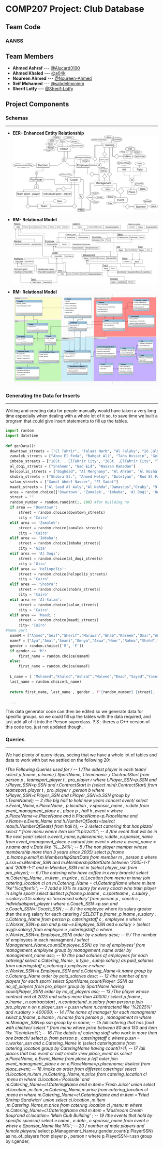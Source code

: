 # COMP207 Project: Club Database

## Team Code

### AANSS

## Team Members

- **Ahmed Ashraf** --- [@Alucard0100](https://github.com/Alucard0100)
- **Ahmed Khaled** --- [@a04k](https://github.com/a04k)
- **Noureen Ahmed** --- [@Noureen-Ahmed](https://github.com/Noureen-Ahmed)
- **Seif Mohamed** --- [@sabdelmoniem](https://github.com/sabdelmoniem)
- **Sherif Lotfy** --- [@Sherif-Lotfy](https://github.com/Sherif-Lotfy)

 ## Project Components

  ### Schemas
  ---
-  **EER- Enhanced Entity Relationship**
  ![EER](./DigitalSchemas/EER.jpeg)

- **RM- Relational Model**
  ![RM](./DigitalSchemas/RM.jpeg)

- **RM- Relational Model**
  ![WB-Model](./DigitalSchemas/WBModelnp.jpg)

### Generating the Data for Inserts
---

   Writing and creating data for people manually would have taken a very long time especially when dealing with a whole lot of it so, to save time we built a program that could give insert statements to fill up the tables.


  ```python
import random
import datetime

def genData():
    downtown_streets = ["El Tahrir", "Talaat Harb", "Al Falaky", "26 July St", "Champeleon", "Sherif", "Adly"]
    zamalek_streets = ["Abou El Feda", "Bahgat Ali", "Taha Hussein", "Gezira", "Hassan Sabry", "Shagaret Al Dor", "Hassan Assem", "Ahmed Heshmat", "kamal Al Tawil", "Mohammed Mazhar"]
    imbaba_streets = ["18St. , ElTahrir City", "28St. ,ElTahrir City", "Talaat Harb", "Mamdouh Salem"]
    al_doqi_streets = ["Shaheen", "Gad Eid", "Hassan Ramadan"]
    helopolis_streets = ["Baghdad", "Al Merghany", "Al Ahram", "Al Nozha", "Al Hegaz", "Salah El Din"]
    shobra_streets = ["Shobra St.", "Ahmed Helmy", "Doletyan", "Rod El Farag", "Al Teraa Al Boulakeya", "Kholousi", "Al Khamrawaya", "15 May"]
    salam_streets = ["Gamal Abdel Nasser", "El Sadat"]
    maadi_streets = ["Al Saad Al Aaly","Al Nahda","Damascus","Oraby", "9 St.","Al Kanal","151 St.", "Al Nadi"]
    area = random.choice(['Downtown', 'Zamalek', 'Imbaba', 'Al Doqi', 'Heliopolis', 'Shobra', 'Al-Salam', 'Maadi'])
    street = ""
    random_number = random.randint(1, 100) #for building no 
    if area == 'Downtown':
        street = random.choice(downtown_streets)
        city = 'Cairo'
    elif area == 'Zamalek':
        street = random.choice(zamalek_streets)
        city = 'Cairo'
    elif area == 'Imbaba':
        street = random.choice(imbaba_streets)
        city = 'Giza'
    elif area == 'Al Doqi':
        street = random.choice(al_doqi_streets)
        city = 'Giza'
    elif area == 'Heliopolis':
        street = random.choice(helopolis_streets)
        city = 'Cairo'
    elif area == 'Shobra':
        street = random.choice(shobra_streets)
        city = 'Cairo'
    elif area == 'Al-Salam':
        street = random.choice(salam_streets)
        city = 'Cairo'
    elif area == 'Maadi':
        street = random.choice(maadi_streets)
        city= 'Cairo'
  #name part
    nameM = ["Ahmed","Seif","Sherif","Marawan","Ehab","Kareem","Omar","Amr","Amir","Zeyad","Rashad","Abdallah","Abdelrahman","Ali","Wael","Mohamed","Mahmoud","Yousif","Mostafa","Adham","Ibrahim","Eyad","Abdalaziz","Haytham"]
    nameF = ["Aya","Amal","Amani","Omnya","Arwa","Nour","Rahma","Shahd","Noureen","Mariam","Nada","Esraa","Hager","Nourhan","Yasmin","Yara","Dina","Hana","Salma","Toaa","Eman"]  
    gender = random.choice(['M', 'F'])  
    if gender == 'M':
        first_name = random.choice(nameM)
    else:
        first_name = random.choice(nameF)
  
    L_name = [ "Mohamed","Khaled","Ashraf","Waleed","Emad","Sayed","Yaser","Magdy","Adel","Nader","Sobhi","Hani","Hassan","Farag","Salah","Ghanim","Khalil","Zakaria","Fawzi","Ezzat" ]
    last_name = random.choice(L_name)

    return first_name, last_name , gender , f"{random_number} {street}, {area}, {city}"

    ...

```

  This data generator code can then be edited so we generate data for specific groups, so we could fill up the tables with the data required, and just add all of it into the Person superclass.
  P.S : theres a C++ version of this code too, just not updated though.


 ###  Queries
 ---
 We had plenty of query ideas, seeing that we have a whole lot of tables and data to work with but we settled on the following 20:

/*The Following Queries used for */
-- 1
/*The oldest player in each team*/
select p.fname ,p.lname,t.SportName, t.teamname ,r.ContractStart
from person p , teamsport_player t , pro_player r 
where t.Player_SSN=p.SSN and r.Player_SSN=p.SSN
and r.ContractStart in
(select min(r.ContractStart) 
from teamsport_player t , pro_player r ,person b
where t.Player_SSN=r.Player_SSN and r.Player_SSN=b.SSN
group by t.TeamName);
-- 2
/*the big hall to hold new years concert event*/
select e.Event_Name,e.PlaceName , p.location , v.sponsor_name , v.date
from event_managment_place e , place p , hall h ,event v
where p.PlaceName=e.PlaceName and h.PlaceName=p.PlaceName and v.Name=e.Event_Name
and h.NumberOfSeats=(select max(h.NumberOfSeats) from hall h);
-- 3
/*select catrering that has pizza*/
select * from menu 
where item like"%pizza%";
-- 4
/*the event that will be in the next year*/
select  e.event_name,e.placename, v.date ,v.sponsor_name
from event_managment_place e natural join event v 
where  e.event_name = v.name and v.Date like '%__24%';
-- 5
/*The non player member whose membership more than 3 years since 2005*/
select p.fname ,p.lname,p.email,m.MembershipStartDate
from member m , person p 
where p.ssn=m.Member_SSN and 
m.MembershipStartDate between '2005-1-1' and '2008-1-1'
and m.Member_SSN not in (select player_ssn from pro_player);
-- 6
/*The catering who have coffee in every branch*/
select m.Catering_Name , m.item , m.price , cl.Location 
from menu m inner  join catering_location cl
on m.Catering_Name = cl.CateringName 
where m.item like"%coffee%";
-- 7
/*add a 10% to salary for every coach who train player in single sport*/
select distinct p.fname,p.lname , c.sportname , c.salary ,
c.salary+0.1*c.salary as 'increased salary' 
from person p , coach c , individualsport_player i
where c.Coach_SSN =p.ssn and c.Coach_SSN=i.Coach_SSN ;
-- 8
/* the employee where its  salary greater than the avg salary for each catering */
SELECT p.fname ,p.lname ,e.salary , c.Catering_Name
from person p, cateringstaff c , employee e
where c.Worker_SSN=p.ssn and p.ssn=e.Employee_SSN 
and e.salary >
(select avg(e.salary) from employee e ,cateringstaff c where c.Worker_SSN=e.Employee_SSN)
order by e.salary desc;
-- 9
/* The number of employees in each managment */
select Management_Name,count(Employee_SSN) as 'no of employees'
from management_employee
group by management_name 
order by management_name asc;
-- 10
/*the paid salaries of employees for each catreing*/
select c.Catering_Name , k.type , sum(e.salary) as paid_salaries
from cateringstaff c,catering k,employee e
where c.Worker_SSN=e.Employee_SSN and c.Catering_Name=k.name 
group by c.Catering_Name 
order by paid_salaries desc;
-- 12
/*the number of pro players for each sport*/
select SportName,count(Player_SSN) as no_of_players from pro_player 
group by SportName
having count(Player_SSN)
order by no_of_players asc;
-- 13
/*The player whose contract end at 2025 and salary more than 40000 */
select p.fname , p.lname , n.contractstart , n.contractend ,n.salary
from person p join pro_player n on n.player_ssn = p.ssn
where n.contractend like '%2025%' and n.salary > 400000;
-- 14
/*The name of manager for each managment*/
select p.fname ,p.lname , m.name from person p , management m
where m.Manager_SSN=p.ssn
group by m.name;
-- 15
/*all catering that has food with chicken*/
select * from menu 
where price between 80 and 150
and item like '%chicken%';
-- 16
/*The details of catering staff who work in more than one branch*/
select p.*  from person p , cateringstaff c 
where p.ssn = c.worker_ssn and c.Catering_Name in 
(select cateringname from catering_location 
group by CateringName having count(*)>1);
-- 17
/*all places that has event or not*/
create view place_event as 
select p.PlaceName, e.Event_Name
from place p left outer join event_managment_place e 
on e.PlaceName=p.placename;
#select *from place_event;
-- 18
/*make an order from different caterings*/
select cl.location,m.item ,m.Catering_Name,m.price
from catering_location cl ,menu m
where cl.location='Poolside' and m.Catering_Name=cl.CateringName and m.item='Fresh Juice'
union 
select cl.location ,m.item ,m.Catering_Name,m.price from catering_location cl ,menu m
where  m.Catering_Name=cl.CateringName and m.item ='Fried Shrimp Sandwich' 
union 
select cl.location ,m.item ,m.Catering_Name,m.price from catering_location cl ,menu m
where  m.Catering_Name=cl.CateringName and m.item ='Mushroom Cream Soup'and cl.location= 'Main Club Building' ;
-- 19
/*the events that hold by specific sponsor*/
select e.name , e.date , e.sponsor_name from event e 
where e.Sponsor_Name like'N%';
-- 20
/* number of male players and female players*/
select p.Management_Name,r.gender,count(p.PlayerSSN) as no_of_players
from player p , person r
where p.PlayerSSN=r.ssn
group by r.gender;
```
